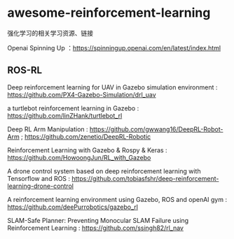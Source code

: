 # awesome-reinforcement-learning
强化学习的相关学习资源、链接

Openai Spinning Up ：https://spinningup.openai.com/en/latest/index.html

## ROS-RL

Deep reinforcement learning for UAV in Gazebo simulation environment : https://github.com/PX4-Gazebo-Simulation/drl_uav

a turtlebot reinforcement learning in Gazebo : https://github.com/linZHank/turtlebot_rl

Deep RL Arm Manipulation : https://github.com/gwwang16/DeepRL-Robot-Arm ; https://github.com/zenetio/DeepRL-Robotic

Reinforcement Learning with Gazebo & Rospy & Keras : https://github.com/HowoongJun/RL_with_Gazebo

A drone control system based on deep reinforcement learning with Tensorflow and ROS : https://github.com/tobiasfshr/deep-reinforcement-learning-drone-control

A reinforcement learning environment using Gazebo, ROS and openAI gym : https://github.com/deePurrobotics/gazebo_rl

SLAM-Safe Planner: Preventing Monocular SLAM Failure using Reinforcement Learning : https://github.com/ssingh82/rl_nav


